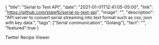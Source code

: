 {
"title": "Serial to Text API",
"date": "2021-01-01T12:41:05-05:00",
"link": "https://github.com/statefb/serial-to-text-api",
"image": "",
"description": "API server to convert serial streaming into text format such as csv, json with key data.",
"tags": ["Serial communication", "Golang"],
"fact": "",
"featured":true
}

Twitter Recipe Viewer
